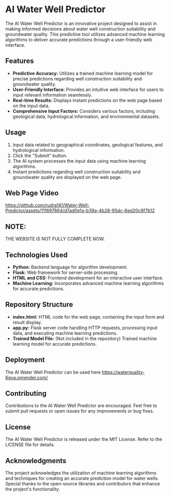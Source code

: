 # AI Water Well Predictor

The AI Water Well Predictor is an innovative project designed to assist in making informed decisions about water well construction suitability and groundwater quality. This predictive tool utilizes advanced machine learning algorithms to deliver accurate predictions through a user-friendly web interface.

## Features
- **Predictive Accuracy:** Utilizes a trained machine learning model for precise predictions regarding well construction suitability and groundwater quality.
- **User-Friendly Interface:** Provides an intuitive web interface for users to input relevant information seamlessly.
- **Real-time Results:** Displays instant predictions on the web page based on the input data.
- **Comprehensive Input Factors:** Considers various factors, including geological data, hydrological information, and environmental datasets.

## Usage
1. Input data related to geographical coordinates, geological features, and hydrological information.
2. Click the "Submit" button.
3. The AI system processes the input data using machine learning algorithms.
4. Instant predictions regarding well construction suitability and groundwater quality are displayed on the web page.

## Web Page Video
https://github.com/rudra141/Water-Well-Predictor/assets/111697664/d7ad0e1a-b39a-4b28-95dc-6ed20c9f7b12

## NOTE:
THE WEBSITE IS NOT FULLY COMPLETE NOW.

## Technologies Used
- **Python:** Backend language for algorithm development.
- **Flask:** Web framework for server-side processing.
- **HTML and CSS:** Frontend development for an interactive user interface.
- **Machine Learning:** Incorporates advanced machine learning algorithms for accurate predictions.

## Repository Structure
- **index.html:** HTML code for the web page, containing the input form and result display.
- **app.py:** Flask server code handling HTTP requests, processing input data, and executing machine learning predictions.
- **Trained Model File:** (Not included in the repository) Trained machine learning model for accurate predictions.

## Deployment
The AI Water Well Predictor can be used here https://waterquality-6qya.onrender.com/

## Contributing
Contributions to the AI Water Well Predictor are encouraged. Feel free to submit pull requests or open issues for any improvements or bug fixes.

## License
The AI Water Well Predictor is released under the MIT License. Refer to the LICENSE file for details.

## Acknowledgments
The project acknowledges the utilization of machine learning algorithms and techniques for creating an accurate prediction model for water wells. Special thanks to the open-source libraries and contributors that enhance the project's functionality.
